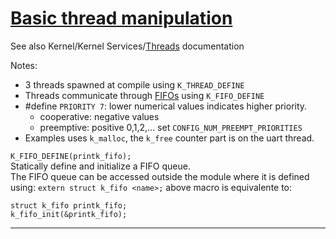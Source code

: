 # [Basic thread manipulation]
See also Kernel/Kernel Services/[Threads] documentation

Notes:
- 3 threads spawned at compile using `K_THREAD_DEFINE`
- Threads communicate through [FIFOs] using `K_FIFO_DEFINE`
- #define `PRIORITY 7`: lower numerical values indicates higher priority.
  - cooperative: negative values
  - preemptive: positive 0,1,2,... set `CONFIG_NUM_PREEMPT_PRIORITIES`
- Examples uses `k_malloc`, the `k_free` counter part is on the uart thread.



`K_FIFO_DEFINE(printk_fifo);`  
Statically define and initialize a FIFO queue.  
The FIFO queue can be accessed outside the module where it is defined using: `extern struct k_fifo <name>;` above macro is equivalente to:  
```
struct k_fifo printk_fifo;
k_fifo_init(&printk_fifo);
```

--- 
[Basic thread manipulation]:https://docs.zephyrproject.org/latest/samples/basic/threads/README.html#multi-thread-blinky
[Threads]:https://docs.zephyrproject.org/latest/kernel/services/threads/index.html
[FIFOs]:https://docs.zephyrproject.org/latest/kernel/services/data_passing/fifos.html